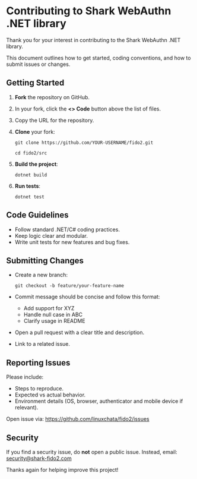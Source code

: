 # Contributing to Shark WebAuthn .NET library
Thank you for your interest in contributing to the Shark WebAuthn .NET library.

This document outlines how to get started, coding conventions, and how to submit issues or changes.

## Getting Started
1. **Fork** the repository on GitHub.
2. In your fork, click the **<> Code** button above the list of files.
3. Copy the URL for the repository.
4. **Clone** your fork:

   `git clone https://github.com/YOUR-USERNAME/fido2.git`

   `cd fido2/src`

5. **Build the project**:

   `dotnet build`

6. **Run tests**:

   `dotnet test`

## Code Guidelines
- Follow standard .NET/C# coding practices.
- Keep logic clear and modular.
- Write unit tests for new features and bug fixes.

## Submitting Changes
- Create a new branch:

   `git checkout -b feature/your-feature-name`

- Commit message should be concise and follow this format:
  - Add support for XYZ
  - Handle null case in ABC
  - Clarify usage in README
- Open a pull request with a clear title and description.
- Link to a related issue.

## Reporting Issues
Please include:
- Steps to reproduce.
- Expected vs actual behavior.
- Environment details (OS, browser, authenticator and mobile device if relevant).

Open issue via: https://github.com/linuxchata/fido2/issues

## Security
If you find a security issue, do **not** open a public issue. Instead, email: security@shark-fido2.com

Thanks again for helping improve this project!
